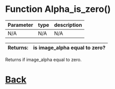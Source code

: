 # Function Alpha_is_zero()

| Parameter   |  type   |              description                   |
|--           |       --|--                                          |
|   N/A      | N/A  |           N/A                 |

| Returns:  | is image_alpha equal to zero? |
|--         |                             --|

Returns if image_alpha equal to zero.

# [Back](https://github.com/Ced30/GML-GUI-Library-GGL-Documentation/blob/main/API/Common_Methods.md)
